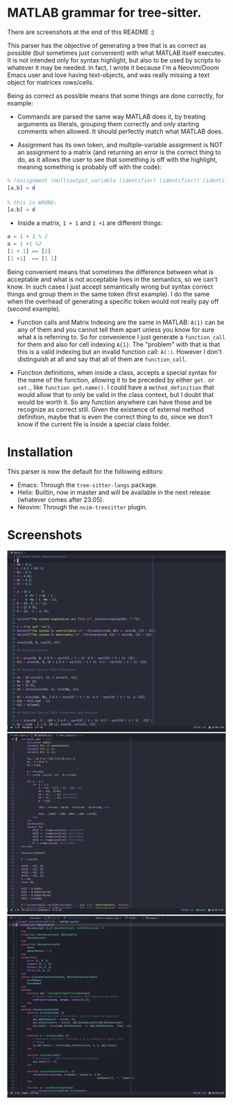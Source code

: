 # MATLAB grammar for tree-sitter.

There are screenshots at the end of this README :)

This parser has the objective of generating a tree that is as correct as
possible (but sometimes just convenient) with what MATLAB itself executes. It
is not intended only for syntax highlight, but also to be used by scripts to
whatever it may be needed. In fact, I wrote it because I'm a Neovim/Doom Emacs
user and love having text-objects, and was really missing a text object for
matrices rows/cells.

Being as correct as possible means that some things are done correctly, for
example:

- Commands are parsed the same way MATLAB does it, by treating arguments as
literals, grouping them correctly and only starting comments when allowed. It
should perfectly match what MATLAB does.

- Assignment has its own token, and multiple-variable assignment is NOT an
assignment to a matrix (and returning an error is the correct thing to do, as
it allows the user to see that something is off with the highlight, meaning
something is probably off with the code):

```matlab
% (assignment (multioutput_variable (identifier) (identifier)) (identifier)) 
[a,b] = d

% this is WRONG:
[a;b] = d
```

- Inside a matrix, `1 + 1` and `1 +1` are different things:

```matlab
a = 1 + 1 % 2
a = 1 +1 %2
[1 + 1] == [2]
[1 +1]  == [1 1]
```

Being convenient means that sometimes the difference between what is acceptable
and what is not acceptable lives in the semantics, so we can't know. In such
cases I just accept semantically wrong but syntax correct things and group them
in the same token (first example). I do the same when the overhead of
generating a specific token would not really pay off (second example).

- Function calls and Matrix Indexing are the same in MATLAB: `A(1)` can be any
of them and you cannot tell them apart unless you know for sure what `A` is
referring to. So for convenience I just generate a `function_call` for them and
also for cell indexing `A{1}`. The "problem" with that is that this is a valid
indexing but an invalid function call: `A(:)`. However I don't distinguish at
all and say that all of them are `function_call`.

- Function definitions, when inside a class, accepts a special syntax for the
name of the function, allowing it to be preceded by either `get.` or `set.`,
like `function get.name()`. I could have a `method_definition` that would allow
that to only be valid in the class context, but I doubt that would be worth it.
So any function anywhere can have those and be recognize as correct still.
Given the existence of external method definition, maybe that is even the
correct thing to do, since we don't know if the current file is inside a
special class folder.

# Installation

This parser is now the default for the following editors:

- Emacs: Through the `tree-sitter-langs` package.
- Helix: Builtin, now in master and will be available in the next release (whatever comes after 23.05).
- Neovim: Through the `nvim-treesitter` plugin.

# Screenshots

![First Screenshot](https://raw.githubusercontent.com/acristoffers/tree-sitter-matlab/screenshots/s1.png)
![Second Screenshot](https://raw.githubusercontent.com/acristoffers/tree-sitter-matlab/screenshots/s2.png)
![Third Screenshot](https://raw.githubusercontent.com/acristoffers/tree-sitter-matlab/screenshots/s3.png)
